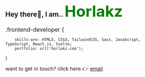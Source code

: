 ## Hey there👋, I am.. <span style="color: green; font-size: 3rem">Horlakz<span>

<font size="4">  .frontend-developer {</font>

        skills-are: HTML5, CSS3, TailwindCSS, Sass, JavaScript, TypeScript, React.js, Svelte;
        portfolio: url('horlakz.com');

}

<font size="3">want to get in touch? click here 👉 [email](mailto:horlakz@protonmail.com)</font>
